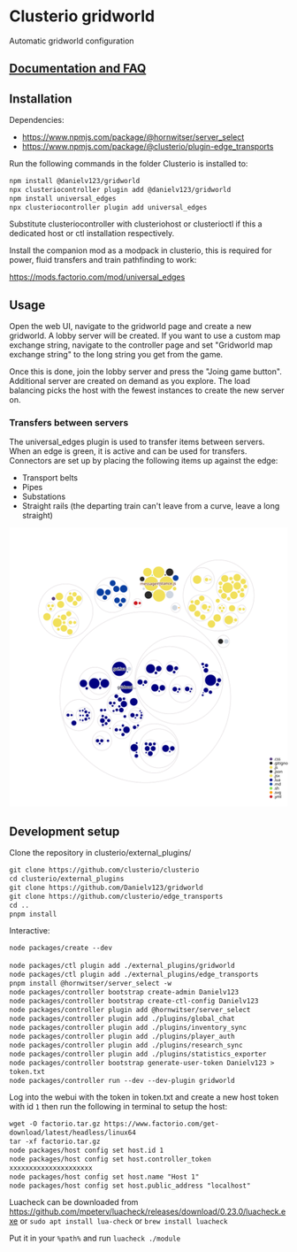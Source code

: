 # Clusterio gridworld

Automatic gridworld configuration

## [Documentation and FAQ](docs/docs.md)

## Installation

Dependencies:

* https://www.npmjs.com/package/@hornwitser/server_select
* https://www.npmjs.com/package/@clusterio/plugin-edge_transports

Run the following commands in the folder Clusterio is installed to:

	npm install @danielv123/gridworld
	npx clusteriocontroller plugin add @danielv123/gridworld
	npm install universal_edges
	npx clusteriocontroller plugin add universal_edges

Substitute clusteriocontroller with clusteriohost or clusterioctl if this a dedicated host or ctl installation respectively.

Install the companion mod as a modpack in clusterio, this is required for power, fluid transfers and train pathfinding to work:

https://mods.factorio.com/mod/universal_edges

## Usage

Open the web UI, navigate to the gridworld page and create a new gridworld. A lobby server will be created. If you want to use a custom map exchange string, navigate to the controller page and set "Gridworld map exchange string" to the long string you get from the game.

Once this is done, join the lobby server and press the "Joing game button". Additional server are created on demand as you explore. The load balancing picks the host with the fewest instances to create the new server on.

### Transfers between servers

The universal_edges plugin is used to transfer items between servers. When an edge is green, it is active and can be used for transfers. Connectors are set up by placing the following items up against the edge:

* Transport belts
* Pipes
* Substations
* Straight rails (the departing train can't leave from a curve, leave a long straight)

![Visualization of this repo](./images/diagram.svg)

## Development setup

Clone the repository in clusterio/external_plugins/

	git clone https://github.com/clusterio/clusterio
	cd clusterio/external_plugins
	git clone https://github.com/Danielv123/gridworld
	git clone https://github.com/clusterio/edge_transports
	cd ..
	pnpm install

Interactive:

	node packages/create --dev

	node packages/ctl plugin add ./external_plugins/gridworld
	node packages/ctl plugin add ./external_plugins/edge_transports
	pnpm install @hornwitser/server_select -w
	node packages/controller bootstrap create-admin Danielv123
	node packages/controller bootstrap create-ctl-config Danielv123
	node packages/controller plugin add @hornwitser/server_select
	node packages/controller plugin add ./plugins/global_chat
	node packages/controller plugin add ./plugins/inventory_sync
	node packages/controller plugin add ./plugins/player_auth
	node packages/controller plugin add ./plugins/research_sync
	node packages/controller plugin add ./plugins/statistics_exporter
	node packages/controller bootstrap generate-user-token Danielv123 > token.txt
	node packages/controller run --dev --dev-plugin gridworld

Log into the webui with the token in token.txt and create a new host token with id `1` then run the following in terminal to setup the host:

	wget -O factorio.tar.gz https://www.factorio.com/get-download/latest/headless/linux64
	tar -xf factorio.tar.gz
	node packages/host config set host.id 1
	node packages/host config set host.controller_token xxxxxxxxxxxxxxxxxxxxx
	node packages/host config set host.name "Host 1"
	node packages/host config set host.public_address "localhost"
  
Luacheck can be downloaded from https://github.com/mpeterv/luacheck/releases/download/0.23.0/luacheck.exe or `sudo apt install lua-check` or `brew install luacheck`

Put it in your `%path%` and run `luacheck ./module`
